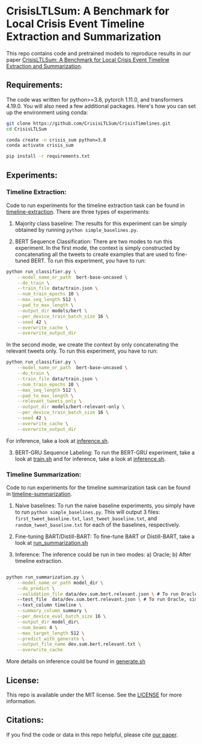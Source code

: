 # CrisisLTLSum: A Benchmark for Local Crisis Event Timeline Extraction and Summarization

This repo contains code and pretrained models to reproduce results in our paper [CrisisLTLSum: A Benchmark for Local Crisis Event Timeline Extraction and Summarization](https://arxiv.org/pdf/2210.14190.pdf).

## Requirements:
The code was written for python>=3.8, pytorch 1.11.0, and transformers 4.19.0. You will also need a few additional packages. Here's how you can set up the environment using conda:

```bash
git clone https://github.com/CrisisLTLSum/CrisisTimelines.git
cd CrisisLTLSum

conda create -n crisis_sum python=3.8
conda activate crisis_sum

pip install -r requirements.txt
```

## Experiments:

### Timeline Extraction:

Code to run experiments for the timeline extraction task can be found in [timeline-extraction](timeline-extraction). There are three types of experiments:

1) Majority class baseline: The results for this experiment can be simply obtained by running `python simple_baselines.py`.

2) BERT Sequence Classification: There are two modes to run this experiment. In the first mode, the context is simply constructed by concatenating all the tweets to create examples that are used to fine-tuned BERT. To run this experiment, you have to run:

```bash
python run_classifier.py \
    --model_name_or_path  bert-base-uncased \
    --do_train \
    --train_file data/train.json \
    --num_train_epochs 10 \
    --max_seq_length 512 \
    --pad_to_max_length \
    --output_dir models/bert \
    --per_device_train_batch_size 16 \
    --seed 42 \
    --overwrite_cache \
    --overwrite_output_dir
```

In the second mode, we create the context by only concatenating the relevant tweets only. To run this experiment, you have to run:

```bash
python run_classifier.py \
    --model_name_or_path  bert-base-uncased \
    --do_train \
    --train_file data/train.json \
    --num_train_epochs 10 \
    --max_seq_length 512 \
    --pad_to_max_length \
    --relevant_tweets_only \
    --output_dir models/bert-relevant-only \
    --per_device_train_batch_size 16 \
    --seed 42 \
    --overwrite_cache \
    --overwrite_output_dir
```

For inference, take a look at [inference.sh](timeline-extraction/bert/inference.sh).

3) BERT-GRU Sequence Labeling: To run the BERT-GRU experiment, take a look at [train.sh](timeline-extraction/bert-lstm/train.sh) and for inference, take a look at [inference.sh](timeline-extraction/bert-lstm/inference.sh).


### Timeline Summarization:
Code to run experiments for the timeline summarization task can be found in [timeline-summarization](timeline-summarization).

1) Naive baselines: To run the naive baseline experiments, you simply have to run `python simple_baselines.py`. This will output 3 files: `first_tweet_baseline.txt`, `last_tweet_baseline.txt`, and `random_tweet_baseline.txt` for each of the baselines, respectively. 

2) Fine-tuning BART/Distill-BART: To fine-tune BART or Distill-BART, take a look at [run_summarization.sh](timeline-summarization/run_summarization.sh)

3) Inference: The inference could be run in two modes: a) Oracle; b) After timeline extraction.

```bash

python run_summarization.py \
    --model_name_or_path model_dir \
    --do_predict \
    --validation_file data/dev.sum.bert.relevant.json \ # To run Oracle, simply change this to data/dev.sum.json
    --test_file  data/dev.sum.bert.relevant.json \ # To run Oracle, simply change this to data/dev.sum.json
    --text_column timeline \
    --summary_column summary \
    --per_device_eval_batch_size 16 \
    --output_dir model_dir\
    --num_beams 4 \
    --max_target_length 512 \
    --predict_with_generate \
    --output_file_name dev.sum.bert.relevant.txt \
    --overwrite_cache
```

More details on inference could be found in [generate.sh](timeline-summarization/generate.sh)


## License:
This repo is available under the MIT license. See the [LICENSE](LICENSE) for more information.



## Citations:
If you find the code or data in this repo helpful, please cite [our paper](https://arxiv.org/pdf/2210.14190.pdf).
